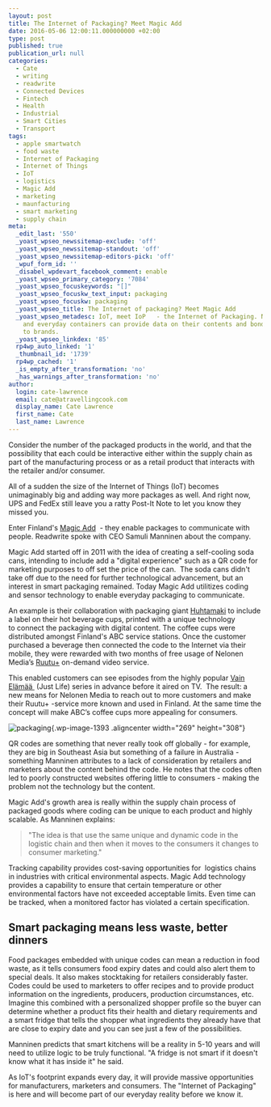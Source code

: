 ```yaml
---
layout: post
title: The Internet of Packaging? Meet Magic Add
date: 2016-05-06 12:00:11.000000000 +02:00
type: post
published: true
publication_url: null
categories:
  - Cate
  - writing
  - readwrite
  - Connected Devices
  - Fintech
  - Health
  - Industrial
  - Smart Cities
  - Transport
tags:
  - apple smartwatch
  - food waste
  - Internet of Packaging
  - Internet of Things
  - IoT
  - logistics
  - Magic Add
  - marketing
  - maunfacturing
  - smart marketing
  - supply chain
meta:
  _edit_last: '550'
  _yoast_wpseo_newssitemap-exclude: 'off'
  _yoast_wpseo_newssitemap-standout: 'off'
  _yoast_wpseo_newssitemap-editors-pick: 'off'
  _wpuf_form_id: ''
  _disabel_wpdevart_facebook_comment: enable
  _yoast_wpseo_primary_category: '7084'
  _yoast_wpseo_focuskeywords: "[]"
  _yoast_wpseo_focuskw_text_input: packaging
  _yoast_wpseo_focuskw: packaging
  _yoast_wpseo_title: The Internet of packaging? Meet Magic Add
  _yoast_wpseo_metadesc: IoT, meet IoP   - the Internet of Packaging. Now packing materials
    and everyday containers can provide data on their contents and bond customers
    to brands.
  _yoast_wpseo_linkdex: '85'
  rp4wp_auto_linked: '1'
  _thumbnail_id: '1739'
  rp4wp_cached: '1'
  _is_empty_after_transformation: 'no'
  _has_warnings_after_transformation: 'no'
author:
  login: cate-lawrence
  email: cate@atravellingcook.com
  display_name: Cate Lawrence
  first_name: Cate
  last_name: Lawrence
---
```

Consider the number of the packaged products in the world, and that the
possibility that each could be interactive either within the supply
chain as part of the manufacturing process or as a retail product that
interacts with the retailer and/or consumer.

All of a sudden the size of the Internet of Things (IoT) becomes
unimaginably big and adding way more packages as well. And right now,
UPS and FedEx still leave you a ratty Post-It Note to let you know they
missed you.

Enter Finland's [Magic Add](https://www.magicadd.com/)  - they enable
packages to communicate with people. Readwrite spoke with CEO Samuli
Manninen about the company.

Magic Add started off in 2011 with the idea of creating a self-cooling
soda cans, intending to include add a "digital experience" such as a QR
code for marketing purposes to off set the price of the can.  The soda
cans didn't take off due to the need for further technological
advancement, but an interest in smart packaging remained. Today Magic
Add utilitizes coding and sensor technology to enable everyday packaging
to communicate.

An example is their collaboration with packaging
giant [Huhtamaki](https://www.huhtamaki.com/) to include a label on their
hot beverage cups, printed with a unique technology to connect the
packaging with digital content. The coffee cups were distributed amongst
Finland's ABC service stations. Once the customer purchased a beverage
then connected the code to the Internet via their mobile, they were
rewarded with two months of free usage of Nelonen Media’s
[Ruutu+](https://www.ruutu.fi/plus) on-demand video service.

This enabled customers can see episodes from the highly popular [Vain
Elämää ](https://www.nelonen.fi/ohjelmat/vain-elamaa) (Just Life) series
in advance before it aired on TV.  The result: a new means for Nelonen
Media to reach out to more customers and make their Ruutu+ -service more
known and used in Finland. At the same time the concept will make ABC’s
coffee cups more appealing for consumers.

![packaging](rw-import/IoP-262x300.jpg){.wp-image-1393
.aligncenter width="269" height="308"}

QR codes are something that never really took off globally - for
example, they are big in Southeast Asia but something of a failure in
Australia - something Manninen attributes to a lack of consideration by
retailers and marketers about the content behind the code. He notes that
the codes often led to poorly constructed websites offering little to
consumers - making the problem not the technology but the content.

Magic Add's growth area is really within the supply chain process of
packaged goods where coding can be unique to each product and highly
scalable. As Manninen explains:

> "The idea is that use the same unique and dynamic code in the logistic
> chain and then when it moves to the consumers it changes to consumer
> marketing."

Tracking capability provides cost-saving opportunities for  logistics
chains in industries with critical environmental aspects. Magic Add
technology provides a capability to ensure that certain temperature or
other environmental factors have not exceeded acceptable limits. Even
time can be tracked, when a monitored factor has violated a certain
specification.

Smart packaging means less waste, better dinners
------------------------------------------------

Food packages embedded with unique codes can mean a reduction in food
waste, as it tells consumers food expiry dates and could also alert them
to special deals. It also makes stocktaking for retailers considerably
faster. Codes could be used to marketers to offer recipes and to provide
product information on the ingredients, producers, production
circumstances, etc. Imagine this combined with a personalized shopper
profile so the buyer can determine whether a product fits their health
and dietary requirements and a smart fridge that tells the shopper what
ingredients they already have that are close to expiry date and you can
see just a few of the possibilities.

Manninen predicts that smart kitchens will be a reality in 5-10 years
and will need to utilize logic to be truly functional. "A fridge is not
smart if it doesn't know what it has inside it" he said.

As IoT's footprint expands every day, it will provide
massive opportunities for manufacturers, marketers and consumers. The
"Internet of Packaging" is here and will become part of our everyday
reality before we know it.
